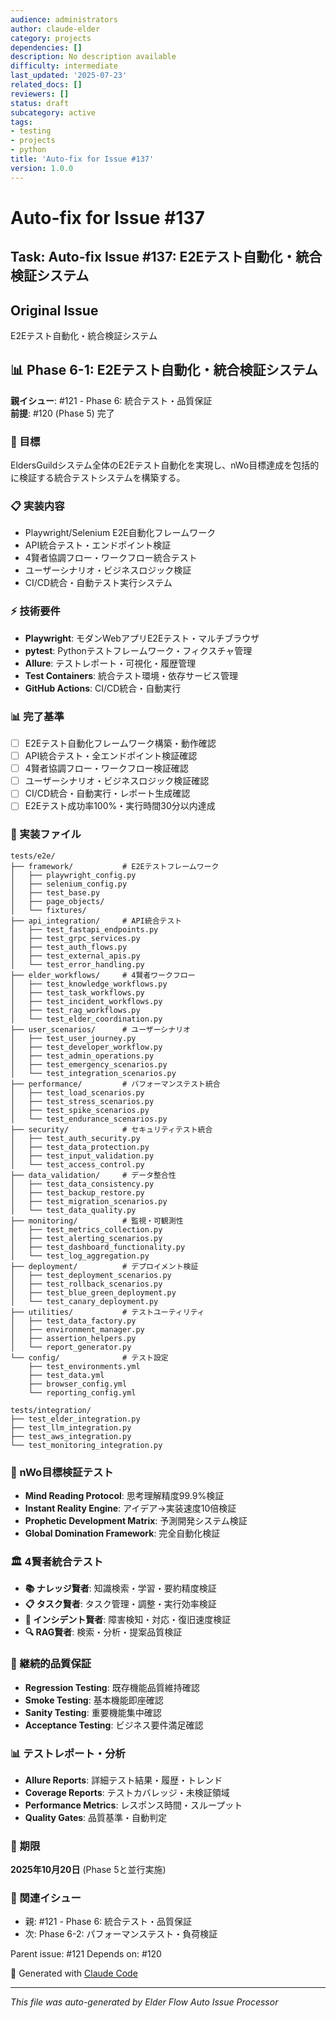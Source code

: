 ```yaml
---
audience: administrators
author: claude-elder
category: projects
dependencies: []
description: No description available
difficulty: intermediate
last_updated: '2025-07-23'
related_docs: []
reviewers: []
status: draft
subcategory: active
tags:
- testing
- projects
- python
title: 'Auto-fix for Issue #137'
version: 1.0.0
---
```


# Auto-fix for Issue #137

## Task: Auto-fix Issue #137: E2Eテスト自動化・統合検証システム

## Original Issue
E2Eテスト自動化・統合検証システム

## 📊 Phase 6-1: E2Eテスト自動化・統合検証システム

**親イシュー**: #121 - Phase 6: 統合テスト・品質保証  
**前提**: #120 (Phase 5) 完了

### 🎯 目標
EldersGuildシステム全体のE2Eテスト自動化を実現し、nWo目標達成を包括的に検証する統合テストシステムを構築する。

### 📋 実装内容
- Playwright/Selenium E2E自動化フレームワーク
- API統合テスト・エンドポイント検証
- 4賢者協調フロー・ワークフロー統合テスト
- ユーザーシナリオ・ビジネスロジック検証
- CI/CD統合・自動テスト実行システム

### ⚡ 技術要件
- **Playwright**: モダンWebアプリE2Eテスト・マルチブラウザ
- **pytest**: Pythonテストフレームワーク・フィクスチャ管理
- **Allure**: テストレポート・可視化・履歴管理
- **Test Containers**: 統合テスト環境・依存サービス管理
- **GitHub Actions**: CI/CD統合・自動実行

### 📊 完了基準
- [ ] E2Eテスト自動化フレームワーク構築・動作確認
- [ ] API統合テスト・全エンドポイント検証確認
- [ ] 4賢者協調フロー・ワークフロー検証確認
- [ ] ユーザーシナリオ・ビジネスロジック検証確認
- [ ] CI/CD統合・自動実行・レポート生成確認
- [ ] E2Eテスト成功率100%・実行時間30分以内達成

### 🔧 実装ファイル
```
tests/e2e/
├── framework/           # E2Eテストフレームワーク
│   ├── playwright_config.py
│   ├── selenium_config.py
│   ├── test_base.py
│   ├── page_objects/
│   └── fixtures/
├── api_integration/     # API統合テスト
│   ├── test_fastapi_endpoints.py
│   ├── test_grpc_services.py
│   ├── test_auth_flows.py
│   ├── test_external_apis.py
│   └── test_error_handling.py
├── elder_workflows/     # 4賢者ワークフロー
│   ├── test_knowledge_workflows.py
│   ├── test_task_workflows.py
│   ├── test_incident_workflows.py
│   ├── test_rag_workflows.py
│   └── test_elder_coordination.py
├── user_scenarios/      # ユーザーシナリオ
│   ├── test_user_journey.py
│   ├── test_developer_workflow.py
│   ├── test_admin_operations.py
│   ├── test_emergency_scenarios.py
│   └── test_integration_scenarios.py
├── performance/         # パフォーマンステスト統合
│   ├── test_load_scenarios.py
│   ├── test_stress_scenarios.py
│   ├── test_spike_scenarios.py
│   └── test_endurance_scenarios.py
├── security/            # セキュリティテスト統合
│   ├── test_auth_security.py
│   ├── test_data_protection.py
│   ├── test_input_validation.py
│   └── test_access_control.py
├── data_validation/     # データ整合性
│   ├── test_data_consistency.py
│   ├── test_backup_restore.py
│   ├── test_migration_scenarios.py
│   └── test_data_quality.py
├── monitoring/          # 監視・可観測性
│   ├── test_metrics_collection.py
│   ├── test_alerting_scenarios.py
│   ├── test_dashboard_functionality.py
│   └── test_log_aggregation.py
├── deployment/          # デプロイメント検証
│   ├── test_deployment_scenarios.py
│   ├── test_rollback_scenarios.py
│   ├── test_blue_green_deployment.py
│   └── test_canary_deployment.py
├── utilities/           # テストユーティリティ
│   ├── test_data_factory.py
│   ├── environment_manager.py
│   ├── assertion_helpers.py
│   └── report_generator.py
└── config/              # テスト設定
    ├── test_environments.yml
    ├── test_data.yml
    ├── browser_config.yml
    └── reporting_config.yml

tests/integration/
├── test_elder_integration.py
├── test_llm_integration.py
├── test_aws_integration.py
└── test_monitoring_integration.py
```

### 🎯 nWo目標検証テスト
- **Mind Reading Protocol**: 思考理解精度99.9%検証
- **Instant Reality Engine**: アイデア→実装速度10倍検証
- **Prophetic Development Matrix**: 予測開発システム検証
- **Global Domination Framework**: 完全自動化検証

### 🏛️ 4賢者統合テスト
- **📚 ナレッジ賢者**: 知識検索・学習・要約精度検証
- **📋 タスク賢者**: タスク管理・調整・実行効率検証
- **🚨 インシデント賢者**: 障害検知・対応・復旧速度検証
- **🔍 RAG賢者**: 検索・分析・提案品質検証

### 🔄 継続的品質保証
- **Regression Testing**: 既存機能品質維持確認
- **Smoke Testing**: 基本機能即座確認
- **Sanity Testing**: 重要機能集中確認
- **Acceptance Testing**: ビジネス要件満足確認

### 📊 テストレポート・分析
- **Allure Reports**: 詳細テスト結果・履歴・トレンド
- **Coverage Reports**: テストカバレッジ・未検証領域
- **Performance Metrics**: レスポンス時間・スループット
- **Quality Gates**: 品質基準・自動判定

### 🎯 期限
**2025年10月20日** (Phase 5と並行実施)

### 🔗 関連イシュー
- 親: #121 - Phase 6: 統合テスト・品質保証
- 次: Phase 6-2: パフォーマンステスト・負荷検証

Parent issue: #121
Depends on: #120

🤖 Generated with [Claude Code](https://claude.ai/code)

---
*This file was auto-generated by Elder Flow Auto Issue Processor*
